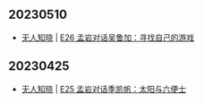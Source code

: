 ## 20230510
- [无人知晓](https://www.xiaoyuzhoufm.com/podcast/611719d3cb0b82e1df0ad29e) | [E26 孟岩对话吴鲁加：寻找自己的游戏](https://www.xiaoyuzhoufm.com/episode/6459f2e97d934b850502ee96?utm_source=rss)

## 20230425
- [无人知晓](https://www.xiaoyuzhoufm.com/podcast/611719d3cb0b82e1df0ad29e) | [E25 孟岩对话季凯帆：太阳与六便士](https://www.xiaoyuzhoufm.com/episode/64474c8594d78eb3f75a92bd?utm_source=rss)

